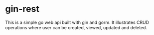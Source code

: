 # gin-rest 
This is a simple go web api built with gin and gorm. 
It illustrates CRUD operations where user can be created, viewed, updated and deleted. 
